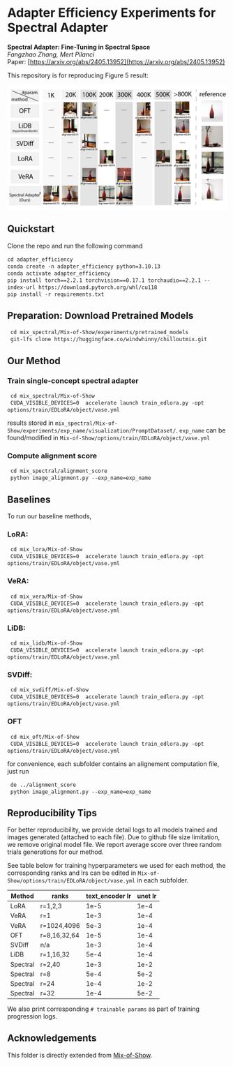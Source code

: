 # Adapter Efficiency Experiments for Spectral Adapter


**Spectral Adapter: Fine-Tuning in Spectral Space** <br>
*Fangzhao Zhang, Mert Pilanci* <br>
Paper: [https://arxiv.org/abs/2405.13952](https://arxiv.org/abs/2405.13952) <br>

This repository is for reproducing Figure 5 result:
<p>
<img src="figures/vase.png" width="800" >
</p>

## Quickstart
Clone the repo and run the following command
 ```
 cd adapter_efficiency
 conda create -n adapter_efficiency python=3.10.13
 conda activate adapter_efficiency
 pip install torch==2.2.1 torchvision==0.17.1 torchaudio==2.2.1 --index-url https://download.pytorch.org/whl/cu118
 pip install -r requirements.txt
 ```

## Preparation: Download Pretrained Models
```
 cd mix_spectral/Mix-of-Show/experiments/pretrained_models
 git-lfs clone https://huggingface.co/windwhinny/chilloutmix.git
 ```

## Our Method
### Train single-concept spectral adapter
```
 cd mix_spectral/Mix-of-Show
 CUDA_VISIBLE_DEVICES=0  accelerate launch train_edlora.py -opt options/train/EDLoRA/object/vase.yml
 ```
results stored in <code>mix_spectral/Mix-of-Show/experiments/exp_name/visualization/PromptDataset/</code>. <code>exp_name</code> can be found/modified in <code>Mix-of-Show/options/train/EDLoRA/object/vase.yml</code> 
### Compute alignment score
```
 cd mix_spectral/alignment_score
 python image_alignment.py --exp_name=exp_name
 ```

## Baselines
To run our baseline methods, 
### LoRA:
```
 cd mix_lora/Mix-of-Show
 CUDA_VISIBLE_DEVICES=0  accelerate launch train_edlora.py -opt options/train/EDLoRA/object/vase.yml
``` 
### VeRA:
```
 cd mix_vera/Mix-of-Show
 CUDA_VISIBLE_DEVICES=0  accelerate launch train_edlora.py -opt options/train/EDLoRA/object/vase.yml
``` 
### LiDB:
```
 cd mix_lidb/Mix-of-Show
 CUDA_VISIBLE_DEVICES=0  accelerate launch train_edlora.py -opt options/train/EDLoRA/object/vase.yml
``` 
### SVDiff:
```
 cd mix_svdiff/Mix-of-Show
 CUDA_VISIBLE_DEVICES=0  accelerate launch train_edlora.py -opt options/train/EDLoRA/object/vase.yml
``` 
### OFT
```
 cd mix_oft/Mix-of-Show
 CUDA_VISIBLE_DEVICES=0  accelerate launch train_edlora.py -opt options/train/EDLoRA/object/vase.yml
```
for convenience, each subfolder contains an alignement computation file, just run
```
 de ../alignment_score
 python image_alignment.py --exp_name=exp_name
```

## Reproducibility Tips
For better reproducibility, we provide detail logs to all models trained and images generated (attached to each file). Due to github file size limitation, we remove original model file. We report average score over three random trials generations for our method.

See table below for training hyperparameters we used for each method, the corresponding ranks and lrs can be edited in <code>Mix-of-Show/options/train/EDLoRA/object/vase.yml</code>  in each subfolder.

| Method  | ranks | text_encoder lr  | unet lr  | 
| ------------- | ------------- | ------------- |  ------------- |  
| LoRA  | r=1,2,3 | 1e-5 | 1e-4 |  
| VeRA | r=1  | 1e-3  | 1e-4 | 
| VeRA | r=1024,4096 | 5e-3  | 1e-4 | 
| OFT  | r=8,16,32,64 | 1e-5  | 1e-4 |  
| SVDiff  | n/a | 1e-3  | 1e-4 | 
| LiDB  |r=1,16,32 | 5e-4  | 1e-4 |  
| Spectral | r=2,40  | 1e-3 | 1e-2 | 
| Spectral | r=8  | 5e-4 | 5e-2 | 
| Spectral | r=24  | 1e-4 | 1e-2 | 
| Spectral | r=32  | 1e-4 | 5e-2 | 

We also print corresponding <code># trainable params</code> as part of training progression logs.

## Acknowledgements
This folder is directly extended from [Mix-of-Show](https://github.com/TencentARC/Mix-of-Show/tree/main). 
